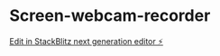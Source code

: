 # Screen-webcam-recorder

[Edit in StackBlitz next generation editor ⚡️](https://stackblitz.com/~/github.com/ggomez0/Screen-webcam-recorder)